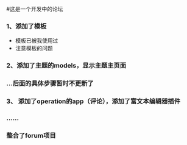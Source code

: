 #这是一个开发中的论坛
### 1、添加了模板
- 模板已被我使用过
- 注意模板的问题
### 2、添加了主题的models，显示主题主页面

### ...后面的具体步骤暂时不更新了

### 3、 添加了operation的app（评论），添加了富文本编辑器插件

### ......

### **整合了forum项目**

